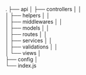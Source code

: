 .
├── api
│ ├── controllers
│ │  
│ ├── helpers
│ │  
│ ├── middlewares
│ │  
│ ├── models
│ │  
│ ├── routes
│ │  
│ ├── services
│ │  
│ ├── validations
│ │  
│ └── views
│  
├── config
│  
└── index.js
